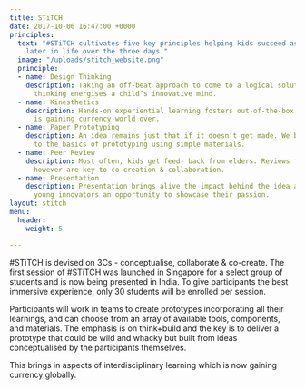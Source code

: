 ```yaml
---
title: STiTCH
date: 2017-10-06 16:47:00 +0000
principles:
  text: "#STiTCH cultivates five key principles helping kids succeed as innovators
    later in life over the three days."
  image: "/uploads/stitch_website.png"
  principle:
  - name: Design Thinking
    description: Taking an off-beat approach to come to a logical solution, design
      thinking energises a child’s innovative mind.
  - name: Kinesthetics
    description: Hands-on experiential learning fosters out-of-the-box thinking and
      is gaining currency world over.
  - name: Paper Prototyping
    description: An idea remains just that if it doesn’t get made. We bring it back
      to the basics of prototyping using simple materials.
  - name: Peer Review
    description: Most often, kids get feed- back from elders. Reviews from their peers
      however are key to co-creation & collaboration.
  - name: Presentation
    description: Presentation brings alive the impact behind the idea and gives your
      young innovators an opportunity to showcase their passion.
layout: stitch
menu:
  header:
    weight: 5

---
```

#STiTCH is devised on 3Cs - conceptualise, collaborate & co-create. The first session of #STiTCH was launched in Singapore for a select group of students and is now being presented in India. To give participants the best immersive experience, only 30 students will be enrolled per session.

Participants will work in teams to create prototypes incorporating all their learnings, and can choose from an array of available tools, components, and materials. The emphasis is on think+build and the key is to deliver a prototype that could be wild and whacky but built from ideas conceptualised by the participants themselves.

This brings in aspects of interdisciplinary learning which is now gaining currency globally.